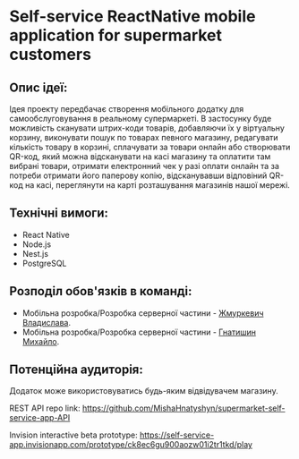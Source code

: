 # Self-service ReactNative mobile application for supermarket customers

## Опис ідеї:

Ідея проекту передбачає створення мобільного додатку для самообслуговування в реальному супермаркеті. В застосунку буде можливість сканувати штрих-коди товарів, добавляючи їх у віртуальну корзину, виконувати пошук по товарах певного магазину, редагувати кількість товару в корзині, сплачувати за товари онлайн або створювати QR-код, який можна відсканувати на касі магазину та оплатити там вибрані товари, отримати електронний чек у разі оплати онлайн та за потреби отримати його паперову копію, відсканувавши відповіний QR-код на касі, переглянути на карті розташування магазинів нашої мережі.

## Технічні вимоги:

- React Native
- Node.js
- Nest.js
- PostgreSQL

## Розподіл обов'язків в команді:

- Мобільна розробка/Розробка серверної частини - [Жмуркевич Владислава](https://github.com/VladaZhmurkevych 'Жмуркевич Владислава').
- Мобільна розробка/Розробка серверної частини - [Гнатишин Михайло](https://github.com/MishaHnatyshyn 'Гнатишин Михайло').

## Потенційна аудиторія:

Додаток може використовуватись будь-яким відвідувачем магазину.

REST API repo link: https://github.com/MishaHnatyshyn/supermarket-self-service-app-API

Invision interactive beta prototype: https://self-service-app.invisionapp.com/prototype/ck8ec6gu900aozw01i2tr1tkd/play
